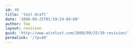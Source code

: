```yaml
---
id: 40
title: 'test draft'
date: '2008-09-25T01:59:24-04:00'
author: Tea
layout: revision
guid: 'http://www.wirelust.com/2008/09/25/39-revision/'
permalink: '/?p=40'
---
```


